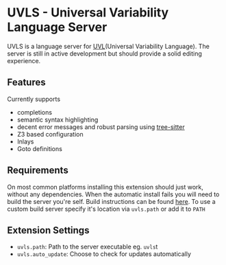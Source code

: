 # UVLS - Universal Variability Language Server

UVLS is a language server for [UVL](https://github.com/Universal-Variability-Language)(Universal Variability Language).
The server is still in active development but should provide a solid editing experience.


## Features
Currently supports
- completions
- semantic syntax highlighting
- decent error messages and robust parsing using [tree-sitter](https://tree-sitter.github.io/tree-sitter/)
- Z3 based configuration 
- Inlays
- Goto definitions

## Requirements
On most common platforms installing this extension should just work, without any dependencies.
When the automatic install fails you will need to build the server you're self.
Build instructions can be found [here](https://codeberg.org/caradhras/uvls).
To use a custom build server specify it's location via `uvls.path` or add it to `PATH`
## Extension Settings

* `uvls.path`: Path to the server executable eg. `uvls`t
* `uvls.auto_update`: Choose to check for updates automatically



